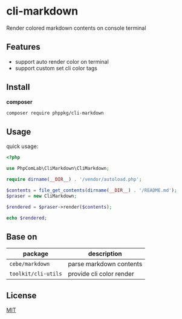 # cli-markdown

Render colored markdown contents on console terminal

## Features

- support auto render color on terminal
- support custom set cli color tags

## Install

**composer**

```bash
composer require phppkg/cli-markdown
```

## Usage

quick usage:

```php
<?php

use PhpComLab\CliMarkdown\CliMarkdown;

require dirname(__DIR__) . '/vendor/autoload.php';

$contents = file_get_contents(dirname(__DIR__) . '/README.md');
$praser = new CliMarkdown;

$rendered = $praser->render($contents);

echo $rendered;
```

## Base on

package | description
---------|--------------
`cebe/markdown` | parse markdown contents
`toolkit/cli-utils` | provide cli color render

## License

[MIT](LICENSE)

